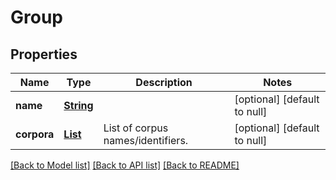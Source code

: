 # Group
## Properties

Name | Type | Description | Notes
------------ | ------------- | ------------- | -------------
**name** | [**String**](string.md) |  | [optional] [default to null]
**corpora** | [**List**](string.md) | List of corpus names/identifiers. | [optional] [default to null]

[[Back to Model list]](../README.md#documentation-for-models) [[Back to API list]](../README.md#documentation-for-api-endpoints) [[Back to README]](../README.md)

